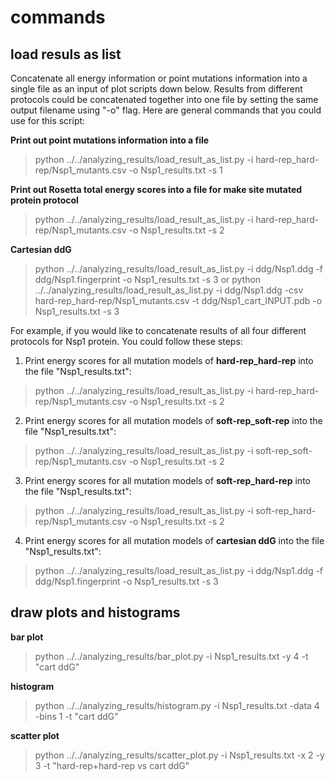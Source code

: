 # commands

## load resuls as list

Concatenate all energy information or point mutations information into a single file as an input of plot scripts down below. Results from different protocols could be concatenated together into one file by setting the same output filename using "-o" flag. Here are general commands that you could use for this script:

**Print out point mutations information into a file**
> python ../../analyzing_results/load_result_as_list.py -i hard-rep_hard-rep/Nsp1_mutants.csv -o Nsp1_results.txt -s 1

**Print out Rosetta total energy scores into a file for make site mutated protein protocol**
> python ../../analyzing_results/load_result_as_list.py -i hard-rep_hard-rep/Nsp1_mutants.csv -o Nsp1_results.txt -s 2

**Cartesian ddG**

> python ../../analyzing_results/load_result_as_list.py -i ddg/Nsp1.ddg -f ddg/Nsp1.fingerprint -o Nsp1_results.txt -s 3
or
> python ../../analyzing_results/load_result_as_list.py -i ddg/Nsp1.ddg -csv hard-rep_hard-rep/Nsp1_mutants.csv -t ddg/Nsp1_cart_INPUT.pdb -o Nsp1_results.txt -s 3

For example, if you would like to concatenate results of all four different protocols for Nsp1 protein. You could follow these steps:

1. Print energy scores for all mutation models of **hard-rep_hard-rep** into the file "Nsp1_results.txt":
> python ../../analyzing_results/load_result_as_list.py -i hard-rep_hard-rep/Nsp1_mutants.csv -o Nsp1_results.txt -s 2
2. Print energy scores for all mutation models of **soft-rep_soft-rep** into the file "Nsp1_results.txt":
> python ../../analyzing_results/load_result_as_list.py -i soft-rep_soft-rep/Nsp1_mutants.csv -o Nsp1_results.txt -s 2
3. Print energy scores for all mutation models of **soft-rep_hard-rep** into the file "Nsp1_results.txt":
> python ../../analyzing_results/load_result_as_list.py -i soft-rep_hard-rep/Nsp1_mutants.csv -o Nsp1_results.txt -s 2
4. Print energy scores for all mutation models of **cartesian ddG** into the file "Nsp1_results.txt":
> python ../../analyzing_results/load_result_as_list.py -i ddg/Nsp1.ddg -f ddg/Nsp1.fingerprint -o Nsp1_results.txt -s 3

## draw plots and histograms
**bar plot**
> python ../../analyzing_results/bar_plot.py -i Nsp1_results.txt -y 4 -t "cart ddG"

**histogram**
> python ../../analyzing_results/histogram.py -i Nsp1_results.txt -data 4 -bins 1 -t "cart ddG"

**scatter plot**
> python ../../analyzing_results/scatter_plot.py -i Nsp1_results.txt -x 2 -y 3 -t "hard-rep+hard-rep vs cart ddG"
